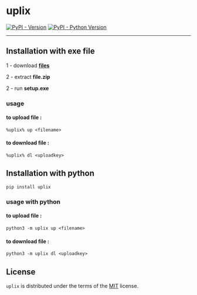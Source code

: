 # uplix

[![PyPI - Version](https://img.shields.io/pypi/v/uplix.svg)](https://pypi.org/project/uplix)
[![PyPI - Python Version](https://img.shields.io/pypi/pyversions/uplix.svg)](https://pypi.org/project/uplix)

-----

## Installation with exe file

1 - download **[files](https://github.com/ali-s-h/uplix/raw/master/exe/setup.exe)**

2 - extract **file.zip**

2 - run **setup.exe**

### usage 

#### to upload file :

```console
%uplix% up <filename>
```
#### to download file :

```console
%uplix% dl <uploadkey>
``` 

## Installation with python

```console
pip install uplix
```

### usage  with python

#### to upload file :

```console
python3 -m uplix up <filename>
```
#### to download file :

```console
python3 -m uplix dl <uploadkey>
```






## License

`uplix` is distributed under the terms of the [MIT](https://spdx.org/licenses/MIT.html) license.
